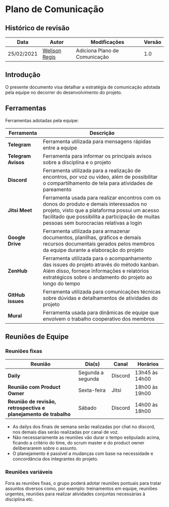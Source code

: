 # Plano de Comunicação

## Histórico de revisão

| Data       | Autor                                        | Modificações                        | Versão |
| ---------- | -------------------------------------------- | ----------------------------------- | ------ |
| 25/02/2021 | [Welison Regis](https://github.com/WelisonR) | Adiciona Plano de Comunicação       | 1.0    |

## Introdução

O presente documento visa detalhar a estratégia de comunicação adotada pela equipe no decorrer do desenvolvimento do projeto.

## Ferramentas

Ferramentas adotadas pela equipe:

| Ferramenta          | Descrição                                                                                                                                                                                                                                |
| ------------------- | ---------------------------------------------------------------------------------------------------------------------------------------------------------------------------------------------------------------------------------------- |
| **Telegram**        | Ferramenta utilizada para mensagens rápidas entre a equipe                                                                                                                                                                               |
| **Telegram Avisos** | Ferramenta para informar os principais avisos sobre a disciplina e o projeto                                                                                                                                                             |
| **Discord**         | Ferramenta utilizada para a realização de encontros, por voz ou vídeo, além de possibilitar o compartilhamento de tela para atividades de pareamento                                                                                     |
| **Jitsi Meet**      | Ferramenta usada para realizar encontros com os donos do produto e demais interessados no projeto, visto que a plataforma possui um acesso facilitado que possibilita a participação de muitas pessoas sem burocracias relativas a login |
| **Google Drive**    | Ferramenta utilizada para armazenar documentos, planilhas, gráficos e demais recursos documentais gerados pelos membros da equipe durante a elaboração do projeto                                                                        |
| **ZenHub**          | Ferramenta utilizada para o acompanhamento das issues do projeto através do método kanban. Além disso, fornece informações e relatórios estratégicos sobre o andamento do projeto ao longo do tempo                                      |
| **GitHub issues**   | Ferramenta utilizada para comunicações técnicas sobre dúvidas e detalhamentos de atividades do projeto                                                                                                                                   |
| **Mural**           | Ferramenta usada para dinâmicas de equipe que envolvem o trabalho cooperativo dos membros                                                                                                                                                |

## Reuniões de Equipe

### Reuniões fixas

| Reunião                                                          | Dia(s)            | Canal   | Horários       |
| ---------------------------------------------------------------- | ----------------- | ------- | -------------- |
| **Daily**                                                        | Segunda a segunda | Discord | 13h45 às 14h00 |
| **Reunião com Product Owner**                                    | Sexta-feira       | Jitsi   | 18h00 às 19h00 |
| **Reunião de revisão, retrospectiva e planejamento de trabalho** | Sábado            | Discord | 14h00 às 18h00 |

- As dailys dos finais de semana serão realizadas por chat no discord, nos demais dias serão realizadas por canal de voz.
- Não necessariamente as reuniões vão durar o tempo estipulado acima, ficando a critério do time, do scrum master e do product owner deliberararem sobre o assunto.
- O planejamento é passível a mudanças com base na necessidade e concordância dos integrantes do projeto.

### Reuniões variáveis

Fora as reuniões fixas, o grupo poderá adotar reuniões pontuais para tratar assuntos diversos como, por exemplo: treinamentos em equipe, reuniões urgentes, reuniões para realizar atividades conjuntas necessárias à disciplina etc.
